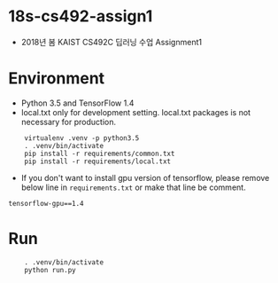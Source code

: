# 18s-cs492-assign1
* 2018년 봄 KAIST CS492C 딥러닝 수업 Assignment1

# Environment
* Python 3.5 and TensorFlow 1.4
* local.txt only for development setting. local.txt packages is not necessary for production.
```
    virtualenv .venv -p python3.5
    . .venv/bin/activate
    pip install -r requirements/common.txt
    pip install -r requirements/local.txt
```

* If you don't want to install gpu version of tensorflow, please remove below line in `requirements.txt` or make that line be comment.
```
tensorflow-gpu==1.4
```

# Run
```
    . .venv/bin/activate
    python run.py
```
